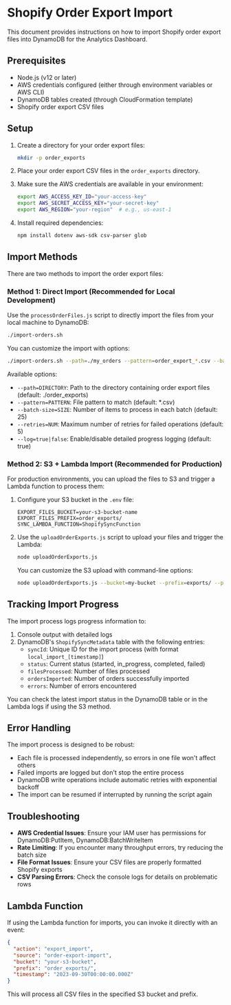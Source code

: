 # Shopify Order Export Import

This document provides instructions on how to import Shopify order export files into DynamoDB for the Analytics Dashboard.

## Prerequisites

- Node.js (v12 or later)
- AWS credentials configured (either through environment variables or AWS CLI)
- DynamoDB tables created (through CloudFormation template)
- Shopify order export CSV files

## Setup

1. Create a directory for your order export files:
   ```bash
   mkdir -p order_exports
   ```

2. Place your order export CSV files in the `order_exports` directory.

3. Make sure the AWS credentials are available in your environment:
   ```bash
   export AWS_ACCESS_KEY_ID="your-access-key"
   export AWS_SECRET_ACCESS_KEY="your-secret-key"
   export AWS_REGION="your-region"  # e.g., us-east-1
   ```

4. Install required dependencies:
   ```bash
   npm install dotenv aws-sdk csv-parser glob
   ```

## Import Methods

There are two methods to import the order export files:

### Method 1: Direct Import (Recommended for Local Development)

Use the `processOrderFiles.js` script to directly import the files from your local machine to DynamoDB:

```bash
./import-orders.sh
```

You can customize the import with options:
```bash
./import-orders.sh --path=./my_orders --pattern=order_export_*.csv --batch-size=10
```

Available options:
- `--path=DIRECTORY`: Path to the directory containing order export files (default: ./order_exports)
- `--pattern=PATTERN`: File pattern to match (default: *.csv)
- `--batch-size=SIZE`: Number of items to process in each batch (default: 25)
- `--retries=NUM`: Maximum number of retries for failed operations (default: 5)
- `--log=true|false`: Enable/disable detailed progress logging (default: true)

### Method 2: S3 + Lambda Import (Recommended for Production)

For production environments, you can upload the files to S3 and trigger a Lambda function to process them:

1. Configure your S3 bucket in the `.env` file:
   ```
   EXPORT_FILES_BUCKET=your-s3-bucket-name
   EXPORT_FILES_PREFIX=order_exports/
   SYNC_LAMBDA_FUNCTION=ShopifySyncFunction
   ```

2. Use the `uploadOrderExports.js` script to upload your files and trigger the Lambda:
   ```bash
   node uploadOrderExports.js
   ```

   You can customize the S3 upload with command-line options:
   ```bash
   node uploadOrderExports.js --bucket=my-bucket --prefix=exports/ --path=./my_orders --pattern=*.csv
   ```

## Tracking Import Progress

The import process logs progress information to:

1. Console output with detailed logs
2. DynamoDB's `ShopifySyncMetadata` table with the following entries:
   - `syncId`: Unique ID for the import process (with format `local_import_[timestamp]`)
   - `status`: Current status (started, in_progress, completed, failed)
   - `filesProcessed`: Number of files processed
   - `ordersImported`: Number of orders successfully imported
   - `errors`: Number of errors encountered

You can check the latest import status in the DynamoDB table or in the Lambda logs if using the S3 method.

## Error Handling

The import process is designed to be robust:

- Each file is processed independently, so errors in one file won't affect others
- Failed imports are logged but don't stop the entire process
- DynamoDB write operations include automatic retries with exponential backoff
- The import can be resumed if interrupted by running the script again

## Troubleshooting

- **AWS Credential Issues**: Ensure your IAM user has permissions for DynamoDB:PutItem, DynamoDB:BatchWriteItem
- **Rate Limiting**: If you encounter many throughput errors, try reducing the batch size
- **File Format Issues**: Ensure your CSV files are properly formatted Shopify exports
- **CSV Parsing Errors**: Check the console logs for details on problematic rows

## Lambda Function

If using the Lambda function for imports, you can invoke it directly with an event:

```json
{
  "action": "export_import",
  "source": "order-export-import",
  "bucket": "your-s3-bucket",
  "prefix": "order_exports/",
  "timestamp": "2023-09-30T00:00:00.000Z"
}
```

This will process all CSV files in the specified S3 bucket and prefix. 